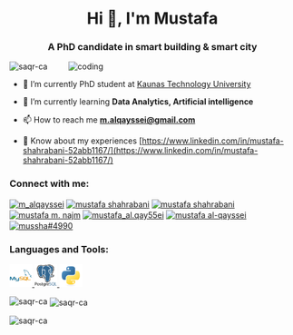 <h1 align="center">Hi 👋, I'm Mustafa</h1>
<h3 align="center">A PhD candidate in smart building & smart city</h3>

<img align="right" alt="coding" width ="400" src=https://cdn.dribbble.com/users/1162077/screenshots/3848914/programmer.gif>

<p align="left"> <img src="https://komarev.com/ghpvc/?username=saqr-ca&label=Profile%20views&color=0e75b6&style=flat" alt="saqr-ca" /> </p>

- 🔭 I’m currently PhD student at [Kaunas Technology University](https://en.ktu.edu/)

- 🌱 I’m currently learning **Data Analytics, Artificial intelligence**

- 📫 How to reach me **m.alqayssei@gmail.com**

- 📄 Know about my experiences [https://www.linkedin.com/in/mustafa-shahrabani-52abb1167/](https://www.linkedin.com/in/mustafa-shahrabani-52abb1167/)

<h3 align="left">Connect with me:</h3>
<p align="left">
<a href="https://twitter.com/m_alqayssei" target="blank"><img align="center" src="https://raw.githubusercontent.com/rahuldkjain/github-profile-readme-generator/master/src/images/icons/Social/twitter.svg" alt="m_alqayssei" height="30" width="40" /></a>
<a href="https://linkedin.com/in/mustafa shahrabani" target="blank"><img align="center" src="https://raw.githubusercontent.com/rahuldkjain/github-profile-readme-generator/master/src/images/icons/Social/linked-in-alt.svg" alt="mustafa shahrabani" height="30" width="40" /></a>
<a href="https://kaggle.com/mustafa shahrabani" target="blank"><img align="center" src="https://raw.githubusercontent.com/rahuldkjain/github-profile-readme-generator/master/src/images/icons/Social/kaggle.svg" alt="mustafa shahrabani" height="30" width="40" /></a>
<a href="https://fb.com/mustafa m. najm" target="blank"><img align="center" src="https://raw.githubusercontent.com/rahuldkjain/github-profile-readme-generator/master/src/images/icons/Social/facebook.svg" alt="mustafa m. najm" height="30" width="40" /></a>
<a href="https://instagram.com/mustafa_al.qay55ei" target="blank"><img align="center" src="https://raw.githubusercontent.com/rahuldkjain/github-profile-readme-generator/master/src/images/icons/Social/instagram.svg" alt="mustafa_al.qay55ei" height="30" width="40" /></a>
<a href="https://www.youtube.com/c/mustafa al-qayssei" target="blank"><img align="center" src="https://raw.githubusercontent.com/rahuldkjain/github-profile-readme-generator/master/src/images/icons/Social/youtube.svg" alt="mustafa al-qayssei" height="30" width="40" /></a>
<a href="https://discord.gg/mussha#4990" target="blank"><img align="center" src="https://raw.githubusercontent.com/rahuldkjain/github-profile-readme-generator/master/src/images/icons/Social/discord.svg" alt="mussha#4990" height="30" width="40" /></a>
</p>

<h3 align="left">Languages and Tools:</h3>
<p align="left"> <a href="https://www.mysql.com/" target="_blank" rel="noreferrer"> <img src="https://raw.githubusercontent.com/devicons/devicon/master/icons/mysql/mysql-original-wordmark.svg" alt="mysql" width="40" height="40"/> </a> <a href="https://www.postgresql.org" target="_blank" rel="noreferrer"> <img src="https://raw.githubusercontent.com/devicons/devicon/master/icons/postgresql/postgresql-original-wordmark.svg" alt="postgresql" width="40" height="40"/> </a> <a href="https://www.python.org" target="_blank" rel="noreferrer"> <img src="https://raw.githubusercontent.com/devicons/devicon/master/icons/python/python-original.svg" alt="python" width="40" height="40"/> </a> </p>

<p><img align="left" src="https://github-readme-stats.vercel.app/api/top-langs?username=saqr-ca&show_icons=true&locale=en&layout=compact" alt="saqr-ca" /></p>

<p>&nbsp;<img align="center" src="https://github-readme-stats.vercel.app/api?username=saqr-ca&show_icons=true&locale=en" alt="saqr-ca" /></p>

<p><img align="center" src="https://github-readme-streak-stats.herokuapp.com/?user=saqr-ca&" alt="saqr-ca" /></p>



